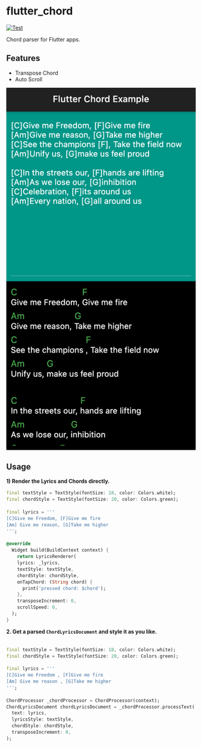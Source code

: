 # flutter_chord

[![Test](https://github.com/paurakhsharma/flutter_chord/actions/workflows/test.yml/badge.svg)](https://github.com/paurakhsharma/flutter_chord/actions/workflows/test.yml)

Chord parser for Flutter apps.

## Features
- Transpose Chord
- Auto Scroll

![Example Screenshot](screenshot.png)

## Usage

**1) Render the Lyrics and Chords directly.**
```dart
final textStyle = TextStyle(fontSize: 18, color: Colors.white);
final chordStyle = TextStyle(fontSize: 20, color: Colors.green);

final lyrics = '''
[C]Give me Freedom, [F]Give me fire
[Am] Give me reason, [G]Take me higher
''';

@override
  Widget build(BuildContext context) {
    return LyricsRenderer(
    lyrics: _lyrics,
    textStyle: textStyle,
    chordStyle: chordStyle,
    onTapChord: (String chord) {
      print('pressed chord: $chord');
    },
    transposeIncrement: 0,
    scrollSpeed: 0,
  );
}
```

**2. Get a parsed `ChordLyricsDocument` and style it as you like.**
```dart

final textStyle = TextStyle(fontSize: 18, color: Colors.white);
final chordStyle = TextStyle(fontSize: 20, color: Colors.green);

final lyrics = '''
[C]Give me Freedom , [F]Give me fire
[Am] Give me reason , [G]Take me higher
''';

ChordProcessor _chordProcessor = ChordProcessor(context);
ChordLyricsDocument chordLyricsDocument = _chordProcessor.processText(
  text: lyrics,
  lyricsStyle: textStyle,
  chordStyle: chordStyle,
  transposeIncrement: 0,
);
```
